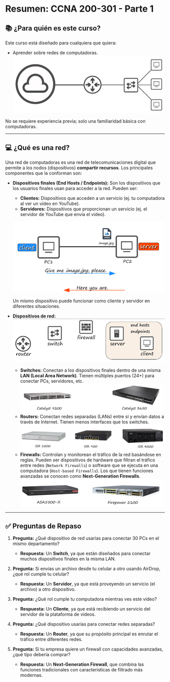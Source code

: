# Resumen: CCNA 200-301 - Parte 1

## 📚 ¿Para quién es este curso?

Este curso está diseñado para cualquiera que quiera:
* Aprender sobre redes de computadoras.
![Diagrama de una red de computadoras](images/red-lan.png)

No se requiere experiencia previa; solo una familiaridad básica con computadoras.

---

## 💻 ¿Qué es una red?

Una red de computadoras es una red de telecomunicaciones digital que permite a los nodos (dispositivos) **compartir recursos**. Los principales componentes que la conforman son:

* **Dispositivos finales (End Hosts / Endpoints):** Son los dispositivos que los usuarios finales usan para acceder a la red. Pueden ser:
    * **Clientes:** Dispositivos que acceden a un servicio (ej. tu computadora al ver un video en YouTube).
    * **Servidores:** Dispositivos que proporcionan un servicio (ej. el servidor de YouTube que envía el video).
    
    ![Interacción cliente-servidor](images/Cliente-servidor.png)
    
    Un mismo dispositivo puede funcionar como cliente y servidor en diferentes situaciones.

* **Dispositivos de red:**
 ![Simbologia de dispositivos](images/simbologia1.png)
    * **Switches:** Conectan a los dispositivos finales dentro de una misma **LAN (Local Area Network)**. Tienen múltiples puertos (24+) para conectar PCs, servidores, etc.
        ![Un switch Cisco Catalyst](images/switch.png)
    * **Routers:** Conectan redes separadas (LANs) entre sí y envían datos a través de Internet. Tienen menos interfaces que los switches.
     ![Un router Cisco ISR](images/router.png)
    * **Firewalls:** Controlan y monitorean el tráfico de la red basándose en reglas. Pueden ser dispositivos de hardware que filtran el tráfico entre redes (`Network Firewalls`) o software que se ejecuta en una computadora (`Host-based Firewalls`). Los que tienen funciones avanzadas se conocen como **Next-Generation Firewalls**.
     ![Un firewall de red](images/firewall.png)

---

## ✅ Preguntas de Repaso

1.  **Pregunta:** ¿Qué dispositivo de red usarías para conectar 30 PCs en el mismo departamento?
    * **Respuesta:** Un **Switch**, ya que están diseñados para conectar muchos dispositivos finales en la misma LAN.
    

    
2.  **Pregunta:** Si envías un archivo desde tu celular a otro usando AirDrop, ¿qué rol cumple tu celular?
    * **Respuesta:** Un **Servidor**, ya que está proveyendo un servicio (el archivo) a otro dispositivo.

3.  **Pregunta:** ¿Qué rol cumple tu computadora mientras ves este video?
    * **Respuesta:** Un **Cliente**, ya que está recibiendo un servicio del servidor de la plataforma de videos.

4.  **Pregunta:** ¿Qué dispositivo usarías para conectar redes separadas?
    * **Respuesta:** Un **Router**, ya que su propósito principal es enrutar el tráfico entre diferentes redes.
    
   
    
5.  **Pregunta:** Si tu empresa quiere un firewall con capacidades avanzadas, ¿qué tipo debería comprar?
    * **Respuesta:** Un **Next-Generation Firewall**, que combina las funciones tradicionales con características de filtrado más modernas.
    
   
